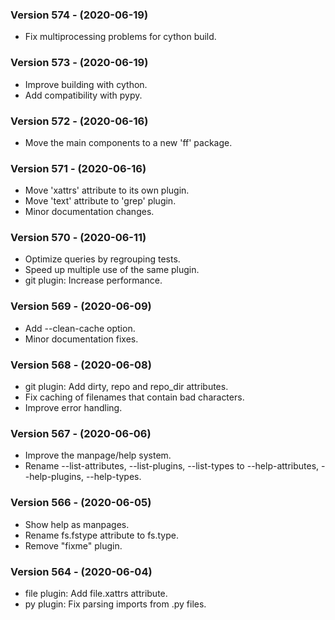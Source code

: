 ### Version 574 - (2020-06-19)

- Fix multiprocessing problems for cython build.

### Version 573 - (2020-06-19)

- Improve building with cython.
- Add compatibility with pypy.

### Version 572 - (2020-06-16)

- Move the main components to a new 'ff' package.

### Version 571 - (2020-06-16)

- Move 'xattrs' attribute to its own plugin.
- Move 'text' attribute to 'grep' plugin.
- Minor documentation changes.

### Version 570 - (2020-06-11)

- Optimize queries by regrouping tests.
- Speed up multiple use of the same plugin.
- git plugin: Increase performance.

### Version 569 - (2020-06-09)

- Add --clean-cache option.
- Minor documentation fixes.

### Version 568 - (2020-06-08)

- git plugin: Add dirty, repo and repo_dir attributes.
- Fix caching of filenames that contain bad characters.
- Improve error handling.

### Version 567 - (2020-06-06)

- Improve the manpage/help system.
- Rename --list-attributes, --list-plugins, --list-types to
  --help-attributes, --help-plugins, --help-types.

### Version 566 - (2020-06-05)

- Show help as manpages.
- Rename fs.fstype attribute to fs.type.
- Remove "fixme" plugin.

### Version 564 - (2020-06-04)

- file plugin: Add file.xattrs attribute.
- py plugin: Fix parsing imports from .py files.

